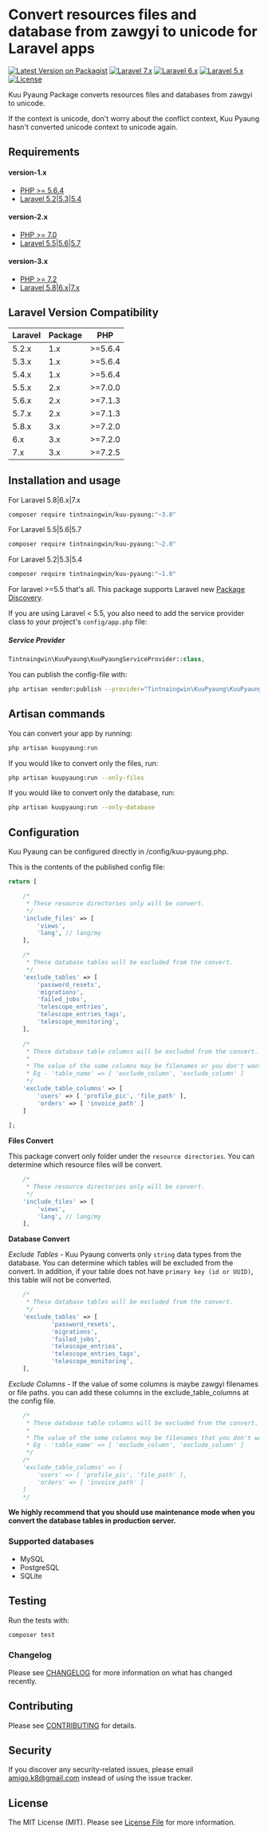 # Convert resources files and database from zawgyi to unicode for Laravel apps

[![Latest Version on Packagist](https://img.shields.io/packagist/v/tintnaingwin/kuu-pyaung.svg)](https://packagist.org/packages/tintnaingwin/myanfont)
[![Laravel 7.x](https://img.shields.io/badge/Laravel-7.x-red.svg)](http://laravel.com)
[![Laravel 6.x](https://img.shields.io/badge/Laravel-6.x-red.svg)](http://laravel.com)
[![Laravel 5.x](https://img.shields.io/badge/Laravel-5.x-red.svg)](http://laravel.com)
[![License](https://img.shields.io/github/license/mashape/apistatus.svg)](https://packagist.org/packages/tintnaingwin/myanfont)

Kuu Pyaung Package converts resources files and databases from zawgyi to unicode.
 
If the context is unicode, don't worry about the conflict context, Kuu Pyaung hasn't converted unicode context to unicode again. 

## Requirements

#### version-1.x

- [PHP >= 5.6.4](http://php.net/)
- [Laravel 5.2|5.3|5.4](https://github.com/laravel/framework)

#### version-2.x

- [PHP >= 7.0](http://php.net/)
- [Laravel 5.5|5.6|5.7](https://github.com/laravel/framework)

#### version-3.x

- [PHP >= 7.2](http://php.net/)
- [Laravel 5.8|6.x|7.x](https://github.com/laravel/framework)

## Laravel Version Compatibility

| Laravel | Package | PHP     |
|---------|---------|---------|
| 5.2.x   | 1.x     | >=5.6.4 |
| 5.3.x   | 1.x     | >=5.6.4 |
| 5.4.x   | 1.x     | >=5.6.4 |
| 5.5.x   | 2.x     | >=7.0.0 |
| 5.6.x   | 2.x     | >=7.1.3 |
| 5.7.x   | 2.x     | >=7.1.3 |
| 5.8.x   | 3.x     | >=7.2.0 |
| 6.x     | 3.x     | >=7.2.0 |
| 7.x     | 3.x     | >=7.2.5 |
 
## Installation and usage

For Laravel 5.8|6.x|7.x

``` bash
composer require tintnaingwin/kuu-pyaung:"~3.0"
```

For Laravel 5.5|5.6|5.7

``` bash
composer require tintnaingwin/kuu-pyaung:"~2.0"
```

For Laravel 5.2|5.3|5.4

``` bash
composer require tintnaingwin/kuu-pyaung:"~1.0"
```

For laravel >=5.5 that's all. This package supports Laravel new [Package Discovery](https://laravel.com/docs/5.5/packages#package-discovery).

If you are using Laravel < 5.5, you also need to add the service provider class to your project's `config/app.php` file:

##### Service Provider
```php
Tintnaingwin\KuuPyaung\KuuPyaungServiceProvider::class,
```

You can publish the config-file with:

``` bash
php artisan vendor:publish --provider="Tintnaingwin\KuuPyaung\KuuPyaungServiceProvider"
```
## Artisan commands

You can convert your app by running:

``` bash
php artisan kuupyaung:run
```

If you would like to convert only the files, run:
``` bash
php artisan kuupyaung:run --only-files
```

If you would like to convert only the database, run:
``` bash
php artisan kuupyaung:run --only-database
```

## Configuration

Kuu Pyaung can be configured directly in /config/kuu-pyaung.php.

This is the contents of the published config file:
``` php
return [

    /*
     * These resource directories only will be convert.
     */
    'include_files' => [
        'views',
        'lang', // lang/my
    ],

    /*
     * These database tables will be excluded from the convert.
     */
    'exclude_tables' => [
        'password_resets',
        'migrations',
        'failed_jobs',
        'telescope_entries',
        'telescope_entries_tags',
        'telescope_monitoring',
    ],
    
    /*
     * These database table columns will be excluded from the convert.
     *
     * The value of the some columns may be filenames or you don't want to convert.
     * Eg - 'table_name' => [ 'exclude_column', 'exclude_column' ]
     */
    'exclude_table_columns' => [
        'users' => [ 'profile_pic', 'file_path' ],
        'orders' => [ 'invoice_path' ]
    ]
    
];
```

**Files Convert**

This package convert only folder under the `resource directories`. You can determine which resource files will be convert. 

``` php
    /*
     * These resource directories only will be convert.
     */
    'include_files' => [
        'views',
        'lang', // lang/my
    ],
```

**Database Convert**

*Exclude Tables* - Kuu Pyaung converts only `string` data types from the database. You can determine which tables will be excluded from the convert. In addition,
if your table does not have `primary key (id or UUID)`, this table will not be converted. 

``` php
    /*
     * These database tables will be excluded from the convert.
     */
    'exclude_tables' => [
            'password_resets',
            'migrations',
            'failed_jobs',
            'telescope_entries',
            'telescope_entries_tags',
            'telescope_monitoring',
    ],
```

*Exclude Columns* - If the value of some columns is maybe zawgyi filenames or file paths. you can add these columns in the exclude_table_columns at the config file.  

``` php
    /*
     * These database table columns will be excluded from the convert.
     *
     * The value of the some columns may be filenames that you don't want to convert.
     * Eg - 'table_name' => [ 'exclude_column', 'exclude_column' ]
     */
    /*
    'exclude_table_columns' => [
        'users' => [ 'profile_pic', 'file_path' ],
        'orders' => [ 'invoice_path' ]
    ]
    */
```

**We highly recommend that you should use maintenance mode when you convert the database tables in production server.**

### Supported databases

- MySQL
- PostgreSQL
- SQLite

## Testing

Run the tests with:

``` bash
composer test
```

### Changelog

Please see [CHANGELOG](CHANGELOG.md) for more information on what has changed recently.

## Contributing

Please see [CONTRIBUTING](CONTRIBUTING.md) for details.

## Security

If you discover any security-related issues, please email amigo.k8@gmail.com instead of using the issue tracker.

## License

The MIT License (MIT). Please see [License File](LICENSE.md) for more information.
